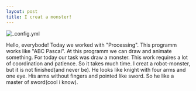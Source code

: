 ```yaml
---
layout: post
title: I creat a monster!
---
```

![_config.yml](http://reformal.ru/files/images/1251208253562.png)

Hello, everybode! Today we worked with "Processing". This programm works like "ABC Pascal". At this programm we can draw and animate something. For today our task was draw a monster. This work requires a lot of coordination and patience. So it takes much time. 
I creat a robot-monster, but it is not finished(and never be). He looks like knight with four arms and one eye. His arms without fingers and pointed like sword.
So he like a master of sword(cool i know).
